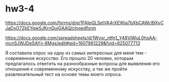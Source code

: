 # hw3-4

https://docs.google.com/forms/d/e/1FAIpQLSelVA4rXEWja7bXbCAWc8lXvCJaDxO7ZkEYqwSJKrnDujGAAQ/closedform

https://docs.google.com/spreadsheets/d/1Wvsr_ntfn1_Y48VIWuL0hoAA-mcn5JWJDeSAYv-8Mgs/edit#gid=1607961229&fvid=825077713

Я составила опрос на одну из самых интересных для меня тем - современное искусство. Его прошло 20 человек, которым предлагалось ответить на разнообразные вопросы для выявления его отношения к современному искусству, а так же пройти развлекательный тест на основе темы моего опроса.
